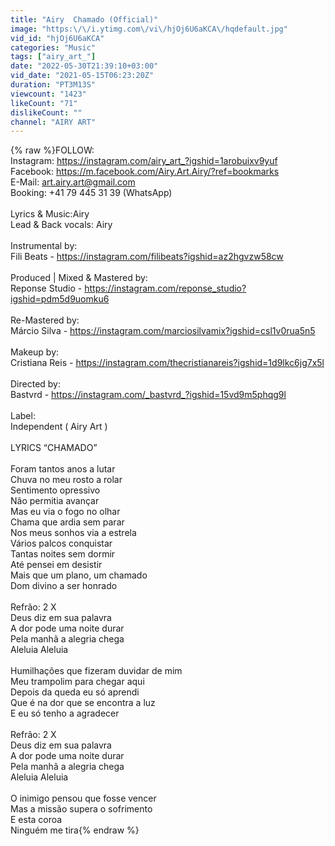 ```yaml
---
title: "Airy  Chamado (Official)"
image: "https:\/\/i.ytimg.com\/vi\/hjOj6U6aKCA\/hqdefault.jpg"
vid_id: "hjOj6U6aKCA"
categories: "Music"
tags: ["airy_art_"]
date: "2022-05-30T21:39:10+03:00"
vid_date: "2021-05-15T06:23:20Z"
duration: "PT3M13S"
viewcount: "1423"
likeCount: "71"
dislikeCount: ""
channel: "AIRY ART"
---
```

{% raw %}FOLLOW:<br />Instagram: <a rel="nofollow" target="blank" href="https://instagram.com/airy_art_?igshid=1arobuixv9yuf">https://instagram.com/airy_art_?igshid=1arobuixv9yuf</a><br />Facebook: <a rel="nofollow" target="blank" href="https://m.facebook.com/Airy.Art.Airy/?ref=bookmarks">https://m.facebook.com/Airy.Art.Airy/?ref=bookmarks</a><br />E-Mail: art.airy.art@gmail.com<br />Booking: ‪+41 79 445 31 39‬ (WhatsApp)<br /><br />Lyrics &amp; Music:Airy<br />Lead &amp; Back vocals: Airy <br /><br />Instrumental by:<br />Fili Beats - <a rel="nofollow" target="blank" href="https://instagram.com/filibeats?igshid=az2hgvzw58cw">https://instagram.com/filibeats?igshid=az2hgvzw58cw</a><br /><br />Produced | Mixed &amp; Mastered by: <br />Reponse Studio - <a rel="nofollow" target="blank" href="https://instagram.com/reponse_studio?igshid=pdm5d9uomku6">https://instagram.com/reponse_studio?igshid=pdm5d9uomku6</a><br /><br />Re-Mastered by: <br />Márcio Silva - <a rel="nofollow" target="blank" href="https://instagram.com/marciosilvamix?igshid=csl1v0rua5n5">https://instagram.com/marciosilvamix?igshid=csl1v0rua5n5</a><br /><br />Makeup by: <br />Cristiana Reis - <a rel="nofollow" target="blank" href="https://instagram.com/thecristianareis?igshid=1d9lkc6jg7x5l">https://instagram.com/thecristianareis?igshid=1d9lkc6jg7x5l</a><br /><br />Directed by: <br />Bastvrd - <a rel="nofollow" target="blank" href="https://instagram.com/_bastvrd_?igshid=15vd9m5phqg9l">https://instagram.com/_bastvrd_?igshid=15vd9m5phqg9l</a><br /><br />Label: <br />Independent ( Airy Art ) <br /><br />LYRICS “CHAMADO”<br /><br />Foram tantos anos a lutar<br />Chuva no meu rosto a rolar<br />Sentimento opressivo <br />Não permitia avançar <br />Mas eu via o fogo no olhar<br />Chama que ardia sem parar<br />Nos meus sonhos via a estrela<br />Vários palcos conquistar<br />Tantas noites sem dormir<br />Até pensei em desistir <br />Mais que um plano, um chamado<br />Dom divino a ser honrado <br /><br />Refrão: 2 X<br />Deus diz em sua palavra <br />A dor pode uma noite durar<br />Pela manhã a alegria chega<br />Aleluia Aleluia<br /><br />Humilhações que fizeram duvidar de mim<br />Meu trampolim para chegar aqui<br />Depois da queda eu só aprendi<br />Que é na dor que se encontra a luz<br />E eu só tenho a agradecer <br /><br />Refrão: 2 X<br />Deus diz em sua palavra <br />A dor pode uma noite durar<br />Pela manhã a alegria chega<br />Aleluia Aleluia<br /><br />O inimigo pensou que fosse vencer<br />Mas a missão supera o sofrimento <br />E esta coroa<br />Ninguém me tira{% endraw %}
